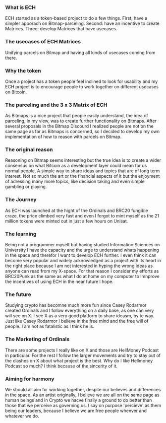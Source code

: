 ### What is ECH

ECH started as a token-based project to do a few things. First, have a simpler apporach on Bitmap-parceling. Second: have an incentive to create Matrices. Three: develop Matrices that have usecases.

### The usecases of ECH Matrices

Unifying parcels on Bitmap and having all kinds of usecases coming from there.


### Why the token

Once a project has a token people feel inclined to look for usability and my ECH project is to encourage people to work together on different usecases on Bitcoin.

### The parceling and the 3 x 3 Matrix of ECH

As Bitmaps is a nice project that people easily understand, the idea of parceling, in my view, was to create further functionality on Bitmaps. After several proposals in the Bitmap Discourd I realized people are not on the same page as far as Bitmaps is concerned, so I decided to develop my own implementation of how to reason with parcels on Bitmap.

### The original reason

Reasoning on Bitmap seems interesting but the true idea is to create a wider consensus on what Bitcoin as a development layer could mean for us normal people. A simple way to share ideas and topics that are of long term interest. Not so much the art or the financial aspects of it but the enjoyment of adressing many more topics, like decision taking and even simple gambling or playing.

### The Journey

As ECH was launched at the hight of the Ordinals and BRC20 fungible craze, the price climbed very fast and even I forgot to mint myself as the 21 million tokens were minted out in just a few hours on Unisat.

### The learning

Being not a programmer myself but having studied Information Sciences on University I have the capacity and the urge to understand whats happening in the space and therefor I want to develop ECH further. I even think it can become very popular and widely acknowledged as a project with its heart in the right place because I am not interested in hyping the wrong ideas as anyone can read from my X-space. For that reason I consider my efforts as BRC20Punk as the same as what I do at home on my computer to imnprove the incentives of using ECH in the near future I hope.

### The future

Studying crypto has becomne much more fun since Casey Rodarmor created Ordinals and I follow everything on a daily base, as one can very will see on X. I see X as a very good platform to share ideasm, by te way. Just like Casey Rodarmor I believe in the free mind and the free will of people. I am not as fatalistic as I think he is.

### The Marketing of Ordinals

There are some projects I really like on X and those are HellMoney Podcast in particular. For the rest I follow the larger movements and try to stay out of the clashes on X about what project is the best. Why do I like Hellmoney Podcast so much? I think because of the sincerity of it.

### Aiming for harmony

We should all aim for working together, despite our believes and differences in the space. As an artist originally, I believe we are all on the same page as human beings and in Crypto we hacve finally a ground to do better than those that we perceive as governing us. I say on purpose 'percieve' as them being our leaders, because I believe we are free people whenver and whatever we do.


